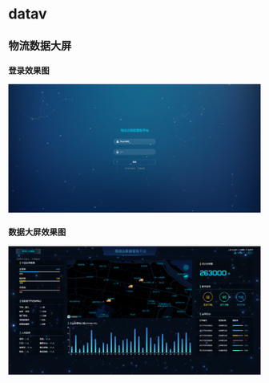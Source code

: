 # datav

## 物流数据大屏

### 登录效果图

![login](./images/login.png)

### 数据大屏效果图

![index](./images/index.png)